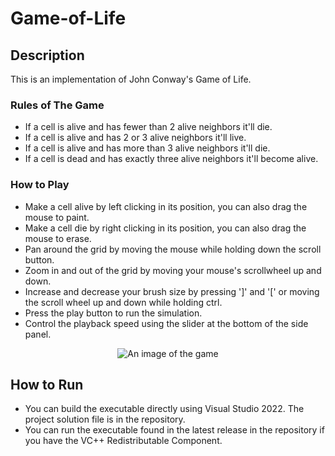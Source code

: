 # Game-of-Life
## Description
This is an implementation of John Conway's Game of Life.

### Rules of The Game
- If a cell is alive and has fewer than 2 alive neighbors it'll die.
- If a cell is alive and has 2 or 3 alive neighbors it'll live.
- If a cell is alive and has more than 3 alive neighbors it'll die.
- If a cell is dead and has exactly three alive neighbors it'll become alive.

### How to Play
- Make a cell alive by left clicking in its position, you can also drag the mouse to paint.
- Make a cell die by right clicking in its position, you can also drag the mouse to erase.
- Pan around the grid by moving the mouse while holding down the scroll button.
- Zoom in and out of the grid by moving your mouse's scrollwheel up and down.
- Increase and decrease your brush size by pressing ']' and '[' or moving the scroll wheel up and down while holding ctrl.
- Press the play button to run the simulation.
- Control the playback speed using the slider at the bottom of the side panel.

<div align="center">
    <img src="https://github.com/user-attachments/assets/81b03e65-3e78-4210-840b-58fdbdb3fd85" alt="An image of the game">
</div>

## How to Run
- You can build the executable directly using Visual Studio 2022. The project solution file is in the repository.
- You can run the executable found in the latest release in the repository if you have the VC++ Redistributable Component.

